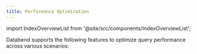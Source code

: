 ```yaml
---
title: Performance Optimization
---
```


import IndexOverviewList from '@site/src/components/IndexOverviewList';

Databend supports the following features to optimize query performance across various scenarios:

<IndexOverviewList />
